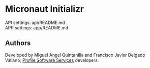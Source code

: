 # Micronaut Initializr

API settings: api/README.md  
APP settings: app/README.md

## Authors

Developed by Miguel Ángel Quintanilla and Francisco Javier Delgado Vallano, [Profile Software Services](https://www.profile.es) developers.